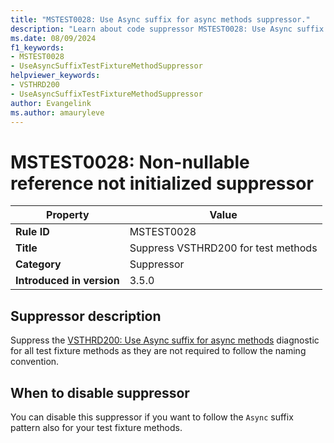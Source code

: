 ```yaml
---
title: "MSTEST0028: Use Async suffix for async methods suppressor."
description: "Learn about code suppressor MSTEST0028: Use Async suffix for async methods suppressor."
ms.date: 08/09/2024
f1_keywords:
- MSTEST0028
- UseAsyncSuffixTestFixtureMethodSuppressor
helpviewer_keywords:
- VSTHRD200
- UseAsyncSuffixTestFixtureMethodSuppressor
author: Evangelink
ms.author: amauryleve
---
```

# MSTEST0028: Non-nullable reference not initialized suppressor

| Property                            | Value                                    |
|-------------------------------------|------------------------------------------|
| **Rule ID**                         | MSTEST0028                               |
| **Title**                           | Suppress VSTHRD200 for test methods      |
| **Category**                        | Suppressor                               |
| **Introduced in version**           | 3.5.0                                    |

## Suppressor description

Suppress the [VSTHRD200: Use Async suffix for async methods]([../../../csharp/language-reference/compiler-messages/nullable-warnings.md#nonnullable-reference-not-initialized](https://github.com/microsoft/vs-threading/blob/main/doc/analyzers/VSTHRD200.md)) diagnostic for all test fixture methods as they are not required to follow the naming convention.

## When to disable suppressor

You can disable this suppressor if you want to follow the `Async` suffix pattern also for your test fixture methods.
